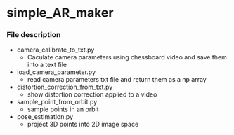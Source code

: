 # simple_AR_maker
### File description
* camera_calibrate_to_txt.py
  - Caculate camera parameters using chessboard video and save them into a text file
* load_camera_parameter.py
  - read camera parameters txt file and return them as a np array
* distortion_correction_from_txt.py
  - show distortion correction applied to a video
* sample_point_from_orbit.py
  - sample points in an orbit
* pose_estimation.py
  - project 3D points into 2D image space 
